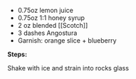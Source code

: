 - 0.75oz lemon juice
- 0.75oz 1:1 honey syrup
- 2 oz blended [[Scotch]]
- 3 dashes Angostura
- Garnish: orange slice + blueberry

**Steps:**

Shake with ice and strain into rocks glass